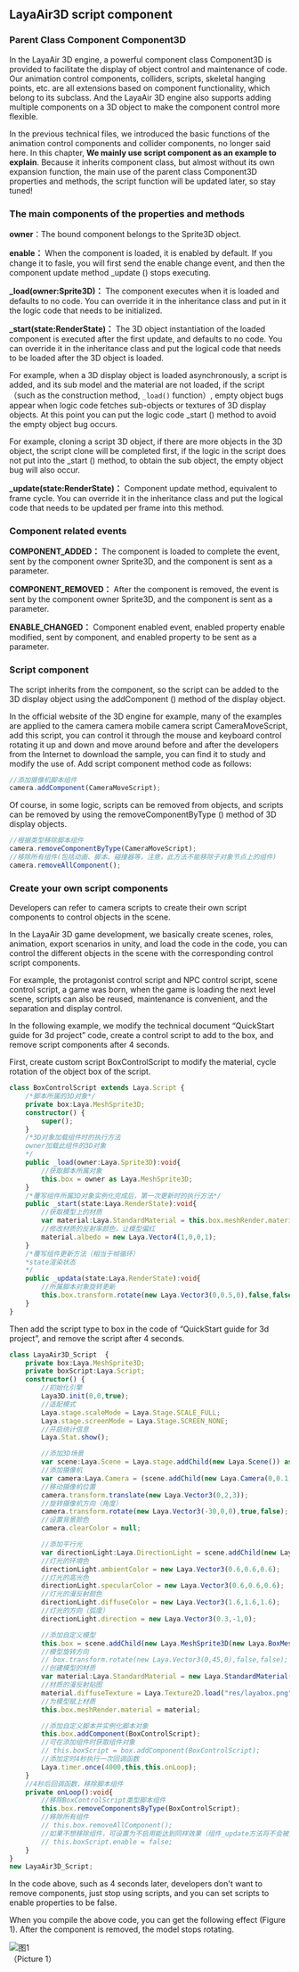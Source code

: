 ## LayaAir3D script component


### Parent Class Component Component3D

In the LayaAir 3D engine, a powerful component class Component3D is provided to facilitate the display of object control and maintenance of code. Our animation control components, colliders, scripts, skeletal hanging points, etc. are all extensions based on component functionality, which belong to its subclass. And the LayaAir 3D engine also supports adding multiple components on a 3D object to make the component control more flexible.

In the previous technical files, we introduced the basic functions of the animation control components and collider components, no longer said here. In this chapter, **We mainly use script component as an example to explain**. Because it inherits component class, but almost without its own expansion function, the main use of the parent class Component3D properties and methods, the script function will be updated later,  so stay tuned! 



### The main components of the properties and methods

**owner**：The bound component belongs to the Sprite3D object.

**enable：** When the component is loaded, it is enabled by default. If you change it to fasle, you will first send the enable change event, and then the component update method _update () stops executing.

**_load(owner:Sprite3D)：** The component executes when it is loaded and defaults to no code. You can override it in the inheritance class and put in it the logic code that needs to be initialized.

**_start(state:RenderState)：** The 3D object instantiation of the loaded component is executed after the first update, and defaults to no code. You can override it in the inheritance class and put the logical code that needs to be loaded after the 3D object is loaded.

For example, when a 3D display object is loaded asynchronously, a script is added, and its sub model and the material are not loaded, if the script（such as the construction method, `_load()` function）, empty object bugs appear when logic code fetches sub-objects or textures of 3D display objects. At this point you can put the logic code _start () method to avoid the empty object bug occurs.

For example, cloning a script 3D object, if there are more objects in the 3D object, the script clone will be completed first, if the logic in the script does not put into the _start () method, to obtain the sub object, the empty object bug will also occur.

**_update(state:RenderState)：** Component update method, equivalent to frame cycle. You can override it in the inheritance class and put the logical code that needs to be updated per frame into this method.



### Component related events

**COMPONENT_ADDED：** The component is loaded to complete the event, sent by the component owner Sprite3D, and the component is sent as a parameter.

**COMPONENT_REMOVED：** After the component is removed, the event is sent by the component owner Sprite3D, and the component is sent as a parameter.

**ENABLE_CHANGED：** Component enabled event, enabled property enable modified, sent by component, and enabled property to be sent as a parameter.



### Script component

The script inherits from the component, so the script can be added to the 3D display object using the addComponent () method of the display object.

In the official website of the 3D engine for example, many of the examples are applied to the camera camera mobile camera script CameraMoveScript, add this script, you can control it through the mouse and keyboard control rotating it up and down and move around before and after the developers from the Internet to download the sample, you can find it to study and modify the use of. Add script component method code as follows:

```typescript
//添加摄像机脚本组件
camera.addComponent(CameraMoveScript);
```

Of course, in some logic, scripts can be removed from objects, and scripts can be removed by using the removeComponentByType () method of 3D display objects.

```typescript
//根据类型移除脚本组件
camera.removeComponentByType(CameraMoveScript);
//移除所有组件(包括动画、脚本、碰撞器等，注意，此方法不能移除子对象节点上的组件)
camera.removeAllComponent();
```



### Create your own script components

Developers can refer to camera scripts to create their own script components to control objects in the scene.

In the LayaAir 3D game development, we basically create scenes, roles, animation, export scenarios in unity, and load the code in the code, you can control the different objects in the scene with the corresponding control script components.

For example, the protagonist control script and NPC control script, scene control script, a game was born, when the game is loading the next level scene, scripts can also be reused, maintenance is convenient, and the separation and display control.

In the following example, we modify the technical document “QuickStart guide for 3d project” code, create a control script to add to the box, and remove script components after 4 seconds.

First, create custom script BoxControlScript to modify the material, cycle rotation of the object box of the script.


```typescript
class BoxControlScript extends Laya.Script {
    /*脚本所属的3D对象*/
    private box:Laya.MeshSprite3D;
    constructor() {
        super();
    }
    /*3D对象加载组件时的执行方法
    owner加载此组件的3D对象
    */
    public _load(owner:Laya.Sprite3D):void{
        //获取脚本所属对象
        this.box = owner as Laya.MeshSprite3D;
    }
    /*覆写组件所属3D对象实例化完成后，第一次更新时的执行方法*/
    public _start(state:Laya.RenderState):void{
        //获取模型上的材质
        var material:Laya.StandardMaterial = this.box.meshRender.material as Laya.StandardMaterial;
        //修改材质的反射率颜色，让模型偏红
        material.albedo = new Laya.Vector4(1,0,0,1);
    }
    /*覆写组件更新方法（相当于帧循环）
    *state渲染状态
    */
    public _updata(state:Laya.RenderState):void{
        //所属脚本对象旋转更新
        this.box.transform.rotate(new Laya.Vector3(0,0.5,0),false,false);
    }
}
```

Then add the script type to box in the code of “QuickStart guide for 3d project”, and remove the script after 4 seconds.


```typescript
class LayaAir3D_Script  {
    private box:Laya.MeshSprite3D;
    private boxScript:Laya.Script;
    constructor() {
        //初始化引擎
        Laya3D.init(0,0,true);
        //适配模式
        Laya.stage.scaleMode = Laya.Stage.SCALE_FULL;
        Laya.stage.screenMode = Laya.Stage.SCREEN_NONE;
        //开启统计信息
        Laya.Stat.show();

        //添加3D场景
        var scene:Laya.Scene = Laya.stage.addChild(new Laya.Scene()) as Laya.Scene;
        //添加摄像机
        var camera:Laya.Camera = (scene.addChild(new Laya.Camera(0,0.1,100))) as Laya.Camera;
        //移动摄像机位置
        camera.transform.translate(new Laya.Vector3(0,2,3));
        //旋转摄像机方向（角度）
        camera.transform.rotate(new Laya.Vector3(-30,0,0),true,false);
        //设置背景颜色
        camera.clearColor = null;

        //添加平行光
        var directionLight:Laya.DirectionLight = scene.addChild(new Laya.DirectionLight()) as Laya.DirectionLight;
        //灯光的环境色
        directionLight.ambientColor = new Laya.Vector3(0.6,0.6,0.6);
        //灯光的高光色
        directionLight.specularColor = new Laya.Vector3(0.6,0.6,0.6);
        //灯光的漫反射颜色
        directionLight.diffuseColor = new Laya.Vector3(1.6,1.6,1.6);
        //灯光的方向（弧度）
        directionLight.direction = new Laya.Vector3(0.3,-1,0);

        //添加自定义模型
        this.box = scene.addChild(new Laya.MeshSprite3D(new Laya.BoxMesh(1,1,1))) as Laya.MeshSprite3D;
        //模型旋转方向
        // box.transform.rotate(new Laya.Vector3(0,45,0),false,false);
        //创建模型的材质
        var material:Laya.StandardMaterial = new Laya.StandardMaterial();
        //材质的漫反射贴图
        material.diffuseTexture = Laya.Texture2D.load("res/layabox.png");
        //为模型赋上材质
        this.box.meshRender.material = material;

        //添加自定义脚本并实例化脚本对象
        this.box.addComponent(BoxControlScript);
        //可在添加组件时获取组件对象
        // this.boxScript = box.addComponent(BoxControlScript);
        //添加定时4秒执行一次回调函数
        Laya.timer.once(4000,this,this.onLoop);
    }
    //4秒后回调函数，移除脚本组件
    private onLoop():void{
        //移除BoxControlScript类型脚本组件
        this.box.removeComponentsByType(BoxControlScript);
        //移除所有组件
        // this.box.removeAllComponent();
        //如果不想移除组件，可设置为不启用能达到同样效果（组件_update方法将不会被更新）
        // this.boxScript.enable = false;
    }
}
new LayaAir3D_Script;
```


In the code above, such as 4 seconds later, developers don't want to remove components, just stop using scripts, and you can set scripts to enable properties to be false.

When you compile the above code, you can get the following effect (Figure 1). After the component is removed, the model stops rotating.

![图1](img/1.gif)<br>（Picture 1）


